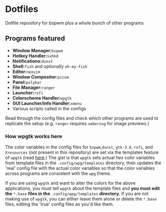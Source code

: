 # Dotfiles

Dotfile repository for bspwm plus a whole bunch of other programs

## Programs featured
- **Window Manager:**`bspwm`
- **Hotkey Handler:**`sxhkd`
- **Notifications:**`dunst`
- **Shell:**`fish` and optionally `oh-my-fish`
- **Editor:**`neovim`
- **Window Compositor:**`picom`
- **Panel:**`polybar`
- **File Manager:**`ranger`
- **Launcher:**`rofi`
- **Colorscheme Handler:**`wpgtk`
- **GUI Launcher/Info Handler:**`xmenu`
- Various scripts called in the configs

Read through the config files and check which other programs are used to replicate the setup (e.g. `ranger` requires `ueberzug` for image previews.)

### How wpgtk works here

The color variables in the config files for `bspwm`,`dunst`, `gtk-3.0`, `rofi`, and `Xresources` (not present in this repository) are set via the templates feature of `wpgtk` (read [here](https://github.com/deviantfero/wpgtk/wiki/Templates).)
The gist is that `wpgtk` sets actual hex color variables from template files in the `.config/wpg/templates` directory, then updates the 'real' config file with the actual color variables so that the color variables across programs are consistent with the `wpg` theme.

If you are using `wpgtk` and want to alter the colors for the above applications, you must tell `wpgtk` about the template files and **you must edit the** `*.base` **files in the** `.config/wpg/templates` **directory.**
If you are not making use of `wpgtk`, you can either leave them alone or delete the `*.base` files, editing the 'true' config files as you'd like them.
